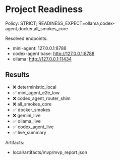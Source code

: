# Project Readiness

Policy: STRICT; READINESS_EXPECT=ollama,codex-agent,docker,all_smokes_core

Resolved endpoints:
- mini-agent: 127.0.0.1:8788
- codex-agent base: http://127.0.0.1:8788
- ollama: http://127.0.0.1:11434

## Results
- ❌ deterministic_local
- ✅ mini_agent_e2e_low
- ❌ codex_agent_router_shim
- ❌ all_smokes_core
- ✅ docker_smokes
- ❌ gemini_live
- ✅ ollama_live
- ✅ codex_agent_live
- ✅ live_summary

Artifacts:
- local/artifacts/mvp/mvp_report.json
